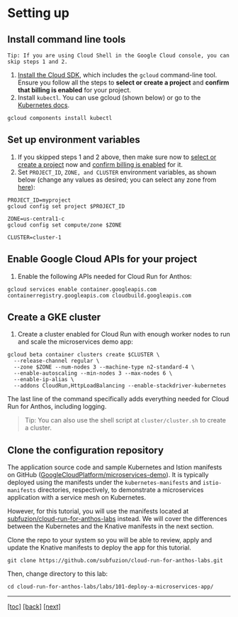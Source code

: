 # Setting up

## Install command line tools

```
Tip: If you are using Cloud Shell in the Google Cloud console, you can skip steps 1 and 2.
```

1. [Install the Cloud SDK], which includes the `gcloud` command-line tool. Ensure you follow all the steps to **select or create a project** and **confirm that billing is enabled** for your project.
2. Install `kubectl`.  You can use gcloud (shown below) or go to the [Kubernetes docs].

```
gcloud components install kubectl 
```

## Set up environment variables

1. If you skipped steps 1 and 2 above, then make sure now to [select or create a project] now and [confirm billing is enabled] for it.
2. Set `PROJECT_ID`, `ZONE, and CLUSTER` environment variables, as shown below (change any values as desired; you can select any zone from [here]):

```
PROJECT_ID=myproject
gcloud config set project $PROJECT_ID

ZONE=us-central1-c
gcloud config set compute/zone $ZONE

CLUSTER=cluster-1
```

## Enable Google Cloud APIs for your project

1. Enable the following APIs needed for Cloud Run for Anthos:

```
gcloud services enable container.googleapis.com containerregistry.googleapis.com cloudbuild.googleapis.com
```

## Create a GKE cluster

1. Create a cluster enabled for Cloud Run with enough worker nodes to run and scale the microservices demo app:

```
gcloud beta container clusters create $CLUSTER \
  --release-channel regular \
  --zone $ZONE --num-nodes 3 --machine-type n2-standard-4 \
  --enable-autoscaling --min-nodes 3 --max-nodes 6 \
  --enable-ip-alias \
  --addons CloudRun,HttpLoadBalancing --enable-stackdriver-kubernetes
```

The last line of the command specifically adds everything needed for Cloud Run for Anthos, including logging.

> Tip: You can also use the shell script at `cluster/cluster.sh` to create a cluster.

## Clone the configuration repository

The application source code and sample Kubernetes and Istion manifests on GitHub ([GoogleCloudPlatform/microservices-demo]). It is typically deployed using the manifests under the `kubernetes-manifests` and `istio-manifests` directories, respectively, to demonstrate a microservices application with a service mesh on Kubernetes.

However, for this tutorial, you will use the manifests located at [subfuzion/cloud-run-for-anthos-labs] instead. We will cover the differences between the Kubernetes and the Knative manifests in the next section.

Clone the repo to your system so you will be able to review, apply and update the Knative manifests to deploy the app for this tutorial.

```
git clone https://github.com/subfuzion/cloud-run-for-anthos-labs.git 
```

Then, change directory to this lab:

```
cd cloud-run-for-anthos-labs/labs/101-deploy-a-microservices-app/
```

[confirm billing is enabled]: https://cloud.google.com/billing/docs/how-to/modify-project
[GoogleCloudPlatform/microservices-demo]: https://github.com/GoogleCloudPlatform/microservices-demo
[here]: https://cloud.google.com/compute/docs/regions-zones#available
[select or create a project]: https://cloud.google.com/resource-manager/docs/creating-managing-projects#console
[Install the Cloud SDK]: https://cloud.google.com/sdk/install
[Kubernetes docs]: https://kubernetes.io/docs/tasks/tools/install-kubectl/
[subfuzion/cloud-run-for-anthos-labs]: https://github.com/subfuzion/cloud-run-for-anthos-labs

---
[[toc]](README.md) [[back]](01-introduction.md) [[next]](03-knative-configuration.md)
